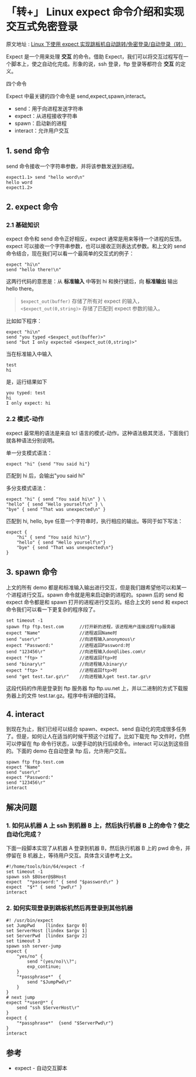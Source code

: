 # 「转+」 Linux expect 命令介绍和实现交互式免密登录

原文地址 : [Linux 下使用 expect 实现跳板机自动跳转/免密登录/自动登录（转）](https://blog.csdn.net/weixin_42181200/article/details/85097334)

Expect 是一个用来处理 **交互** 的命令。借助 Expect，我们可以将交互过程写在一个脚本上，使之自动化完成。形象的说，ssh 登录，ftp 登录等都符合 **交互** 的定义。

四个命令

Expect 中最关键的四个命令是 send,expect,spawn,interact。

- send：用于向进程发送字符串
- expect：从进程接收字符串
- spawn：启动新的进程
- interact：允许用户交互

## 1. send 命令

send 命令接收一个字符串参数，并将该参数发送到进程。

```
expect1.1> send "hello word\n"
hello word
expect1.2>
```

## 2. expect 命令

### 2.1 基础知识

expect 命令和 send 命令正好相反，expect 通常是用来等待一个进程的反馈。expect 可以接收一个字符串参数，也可以接收正则表达式参数。和上文的 send
命令结合，现在我们可以看一个最简单的交互式的例子：

```
expect "hi\n"
send "hello there!\n"
```

这两行代码的意思是：从 **标准输入** 中等到 hi 和换行键后，向 **标准输出** 输出 hello there。
> `$expect_out(buffer)` 存储了所有对 expect 的输入，`<$expect_out(0,string)>` 存储了匹配到 expect 参数的输入。

比如如下程序：

```
expect "hi\n"
send "you typed <$expect_out(buffer)>"
send "but I only expected <$expect_out(0,string)>"
```

当在标准输入中输入

```
test
hi
```

是，运行结果如下

```
you typed: test
hi
I only expect: hi
```

### 2.2 模式-动作

expect 最常用的语法是来自 tcl 语言的模式-动作。这种语法极其灵活，下面我们就各种语法分别说明。

单一分支模式语法：

```
expect "hi" {send "You said hi"}
```

匹配到 hi 后，会输出"you said hi"

多分支模式语法：

```
expect "hi" { send "You said hi\n" } \
"hello" { send "Hello yourself\n" } \
"bye" { send "That was unexpected\n" }
```

匹配到 hi, hello, bye 任意一个字符串时，执行相应的输出。等同于如下写法：

```shell
expect {
    "hi" { send "You said hi\n"}
    "hello" { send "Hello yourself\n"}
    "bye" { send "That was unexpected\n"}
}
```

## 3. spawn 命令

上文的所有 demo 都是和标准输入输出进行交互，但是我们跟希望他可以和某一个进程进行交互。spawn 命令就是用来启动新的进程的。spawn 后的 send 和 expect 命令都是和 spawn
打开的进程进行交互的。结合上文的 send 和 expect 命令我们可以看一下更复杂的程序段了。

```shell
set timeout -1
spawn ftp ftp.test.com      //打开新的进程，该进程用户连接远程ftp服务器
expect "Name"               //进程返回Name时
send "user\r"               //向进程输入anonymous\r
expect "Password:"          //进程返回Password:时
send "123456\r"             //向进程输入don@libes.com\r
expect "ftp> "              //进程返回ftp>时
send "binary\r"             //向进程输入binary\r
expect "ftp> "              //进程返回ftp>时
send "get test.tar.gz\r"    //向进程输入get test.tar.gz\r
```

这段代码的作用是登录到 ftp 服务器 ftp ftp.uu.net 上，并以二进制的方式下载服务器上的文件 test.tar.gz。程序中有详细的注释。

## 4. interact

到现在为止，我们已经可以结合 spawn、expect、send 自动化的完成很多任务了。但是，如何让人在适当的时候干预这个过程了。比如下载完 ftp 文件时，仍然可以停留在 ftp
命令行状态，以便手动的执行后续命令。interact 可以达到这些目的。下面的 demo 在自动登录 ftp 后，允许用户交互。

```shell
spawn ftp ftp.test.com
expect "Name"
send "user\r"
expect "Password:"
send "123456\r"
interact
```

## 解决问题

### 1. 如何从机器 A 上 ssh 到机器 B 上，然后执行机器 B 上的命令？使之自动化完成？

下面一段脚本实现了从机器 A 登录到机器 B，然后执行机器 B 上的 pwd 命令，并停留在 B 机器上，等待用户交互。具体含义请参考上文。

```shell
#!/home/tools/bin/64/expect -f
set timeout -1
spawn ssh $BUser@$BHost
expect  "*password:" { send "$password\r" }
expect  "$*" { send "pwd\r" }
interact
```

### 2. 如何实现登录到跳板机然后再登录到其他机器

```shell
#! /usr/bin/expect
set JumpPwd    [lindex $argv 0]
set ServerHost [lindex $argv 1]
set ServerPwd  [lindex $argv 2]
set timeout 3
spawn ssh server-jump
expect {
    "yes/no" {
        send "(yes/no)\\?";
        exp_continue;
    }
    "*passphrase*"  {
        send "$JumpPwd\r"
    }
}
# next jump
expect "*user@*" {
    send "ssh $ServerHost\r"
}
expect {
    "*passphrase*"  {send "$ServerPwd\r"}
}
interact
```

## 参考

- expect - 自动交互脚本

